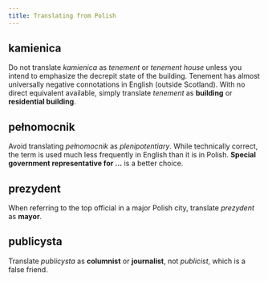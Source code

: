 ```yaml
---
title: Translating from Polish
---
```


## kamienica

Do not translate _kamienica_ as _tenement_ or _tenement house_ unless you intend to emphasize the decrepit state of the building. Tenement has almost universally negative connotations in English (outside Scotland). With no direct equivalent available, simply translate _tenement_ as **building** or **residential building**.

## pełnomocnik

Avoid translating _pełnomocnik_ as _plenipotentiary_. While technically correct, the term is used much less frequently in English than it is in Polish. **Special government representative for …** is a better choice.

## prezydent

When referring to the top official in a major Polish city, translate _prezydent_ as **mayor**.

## publicysta

Translate _publicysta_ as **columnist** or **journalist**, not _publicist_, which is a false friend.
